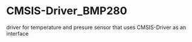 # CMSIS-Driver_BMP280
driver for temperature and presure sensor that uses CMSIS-Driver as an interface
